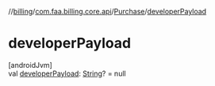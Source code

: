 //[billing](../../../index.md)/[com.faa.billing.core.api](../index.md)/[Purchase](index.md)/[developerPayload](developer-payload.md)

# developerPayload

[androidJvm]\
val [developerPayload](developer-payload.md): [String](https://kotlinlang.org/api/latest/jvm/stdlib/kotlin/-string/index.html)? = null
